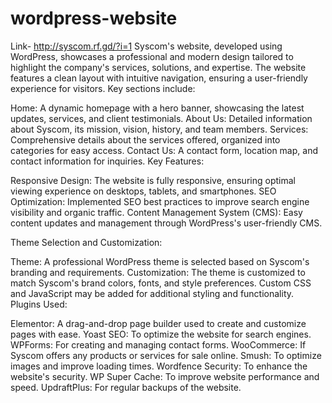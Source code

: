 # wordpress-website
Link- http://syscom.rf.gd/?i=1
 Syscom's website, developed using WordPress, showcases a professional and modern design tailored to highlight the company's services, solutions, and expertise. The website features a clean layout with intuitive navigation, ensuring a user-friendly experience for visitors. Key sections include:

Home: A dynamic homepage with a hero banner, showcasing the latest updates, services, and client testimonials.
About Us: Detailed information about Syscom, its mission, vision, history, and team members.
Services: Comprehensive details about the services offered, organized into categories for easy access.
Contact Us: A contact form, location map, and contact information for inquiries.
Key Features:

Responsive Design: The website is fully responsive, ensuring optimal viewing experience on desktops, tablets, and smartphones.
SEO Optimization: Implemented SEO best practices to improve search engine visibility and organic traffic.
Content Management System (CMS): Easy content updates and management through WordPress's user-friendly CMS.

Theme Selection and Customization:

Theme: A professional WordPress theme is selected based on Syscom's branding and requirements.
Customization: The theme is customized to match Syscom's brand colors, fonts, and style preferences. Custom CSS and JavaScript may be added for additional styling and functionality.
Plugins Used:

Elementor: A drag-and-drop page builder used to create and customize pages with ease.
Yoast SEO: To optimize the website for search engines.
WPForms: For creating and managing contact forms.
WooCommerce: If Syscom offers any products or services for sale online.
Smush: To optimize images and improve loading times.
Wordfence Security: To enhance the website's security.
WP Super Cache: To improve website performance and speed.
UpdraftPlus: For regular backups of the website.
